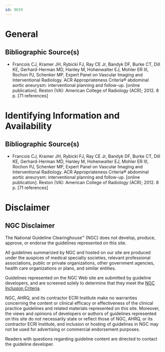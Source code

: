```yaml
---
id: 9659
---
```


# General

## Bibliographic Source(s)

- Francois CJ, Kramer JH, Rybicki FJ, Ray CE Jr, Bandyk DF, Burke CT, Dill KE, Gerhard-Herman MD, Hanley M, Hohenwalter EJ, Mohler ER III, Rochon PJ, Schenker MP, Expert Panel on Vascular Imaging and Interventional Radiology. ACR Appropriateness Criteria® abdominal aortic aneurysm: interventional planning and follow-up. [online publication]. Reston (VA): American College of Radiology (ACR); 2012. 8 p. [71 references]

# Identifying Information and Availability

## Bibliographic Source(s)

- Francois CJ, Kramer JH, Rybicki FJ, Ray CE Jr, Bandyk DF, Burke CT, Dill KE, Gerhard-Herman MD, Hanley M, Hohenwalter EJ, Mohler ER III, Rochon PJ, Schenker MP, Expert Panel on Vascular Imaging and Interventional Radiology. ACR Appropriateness Criteria® abdominal aortic aneurysm: interventional planning and follow-up. [online publication]. Reston (VA): American College of Radiology (ACR); 2012. 8 p. [71 references]

# Disclaimer

## NGC Disclaimer

The National Guideline Clearinghouse™ (NGC) does not develop, produce, approve, or endorse the guidelines represented on this site.

All guidelines summarized by NGC and hosted on our site are produced under the auspices of medical specialty societies, relevant professional associations, public or private organizations, other government agencies, health care organizations or plans, and similar entities.

Guidelines represented on the NGC Web site are submitted by guideline developers, and are screened solely to determine that they meet the [NGC Inclusion Criteria](/help-and-about/summaries/inclusion-criteria).

NGC, AHRQ, and its contractor ECRI Institute make no warranties concerning the content or clinical efficacy or effectiveness of the clinical practice guidelines and related materials represented on this site. Moreover, the views and opinions of developers or authors of guidelines represented on this site do not necessarily state or reflect those of NGC, AHRQ, or its contractor ECRI Institute, and inclusion or hosting of guidelines in NGC may not be used for advertising or commercial endorsement purposes.

Readers with questions regarding guideline content are directed to contact the guideline developer.

